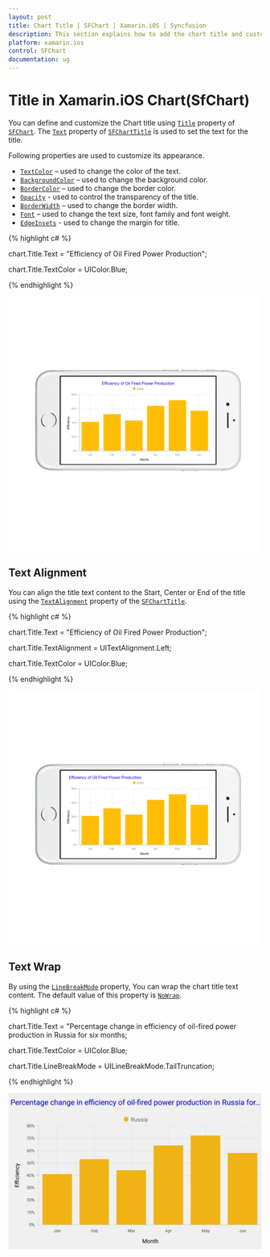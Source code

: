 ```yaml
---
layout: post
title: Chart Title | SFChart | Xamarin.iOS | Syncfusion
description: This section explains how to add the chart title and customize the appearance of the chart title in Xamarin.iOS Chart
platform: xamarin.ios
control: SFChart
documentation: ug
---
```


# Title in Xamarin.iOS Chart(SfChart)

You can define and customize the Chart title using [`Title`](https://help.syncfusion.com/cr/xamarin-ios/Syncfusion.SfChart.iOS.ChartBase.html#Syncfusion_SfChart_iOS_ChartBase_Title) property of [`SFChart`](https://help.syncfusion.com/cr/xamarin-ios/Syncfusion.SfChart.iOS.SFChart.html). The [`Text`](https://help.syncfusion.com/cr/xamarin-ios/Syncfusion.SfChart.iOS.SFChartTitle.html#Syncfusion_SfChart_iOS_SFChartTitle_Text) property of [`SFChartTitle`](https://help.syncfusion.com/cr/xamarin-ios/Syncfusion.SfChart.iOS.SFChartTitle.html) is used to set the text for the title. 

Following properties are used to customize its appearance.

* [`TextColor`](https://help.syncfusion.com/cr/xamarin-ios/Syncfusion.SfChart.iOS.SFChartTitle.html#Syncfusion_SfChart_iOS_SFChartTitle_TextColor) – used to change the color of the text.
* [`BackgroundColor`](https://help.syncfusion.com/cr/xamarin-ios/Syncfusion.SfChart.iOS.SFChartTitle.html#Syncfusion_SfChart_iOS_SFChartTitle_BackgroundColor) – used to change the background color.
* [`BorderColor`](https://help.syncfusion.com/cr/xamarin-ios/Syncfusion.SfChart.iOS.SFChartTitle.html#Syncfusion_SfChart_iOS_SFChartTitle_BorderColor) – used to change the border color.
* [`Opacity`](https://help.syncfusion.com/cr/xamarin-ios/Syncfusion.SfChart.iOS.SFChartTitle.html#Syncfusion_SfChart_iOS_SFChartTitle_Opacity) - used to control the transparency of the title.
* [`BorderWidth`](https://help.syncfusion.com/cr/xamarin-ios/Syncfusion.SfChart.iOS.SFChartTitle.html#Syncfusion_SfChart_iOS_SFChartTitle_BorderWidth) – used to change the border width.
* [`Font`](https://help.syncfusion.com/cr/xamarin-ios/Syncfusion.SfChart.iOS.SFChartTitle.html#Syncfusion_SfChart_iOS_SFChartTitle_Font) – used to change the text size, font family and font weight.
* [`EdgeInsets`](https://help.syncfusion.com/cr/xamarin-ios/Syncfusion.SfChart.iOS.SFChartTitle.html#Syncfusion_SfChart_iOS_SFChartTitle_EdgeInsets) - used to change the margin for title.

{% highlight c# %}

chart.Title.Text        = "Efficiency of Oil Fired Power Production";

chart.Title.TextColor   = UIColor.Blue; 

{% endhighlight %}


![Title for Xamarin.iOS Chart](charttitle_images/charttitle_img1.png)


## Text Alignment

You can align the title text content to the Start, Center or End of the title using the [`TextAlignment`](https://help.syncfusion.com/cr/xamarin-ios/Syncfusion.SfChart.iOS.SFChartTitle.html#Syncfusion_SfChart_iOS_SFChartTitle_TextAlignment) property of the [`SFChartTitle`](https://help.syncfusion.com/cr/xamarin-ios/Syncfusion.SfChart.iOS.SFChartTitle.html).

{% highlight c# %}

chart.Title.Text            = "Efficiency of Oil Fired Power Production";

chart.Title.TextAlignment   = UITextAlignment.Left; 

chart.Title.TextColor       = UIColor.Blue; 

{% endhighlight %}


![Text alignment support for title in Xamarin.iOS Chart](charttitle_images/charttitle_img2.png)

## Text Wrap

By using the [`LineBreakMode`](https://help.syncfusion.com/cr/xamarin-ios/Syncfusion.SfChart.iOS.SFChartTitle.html#Syncfusion_SfChart_iOS_SFChartTitle_LineBreakMode) property, You can wrap the chart title text content. The default value of this property is [`NoWrap`](https://help.syncfusion.com/cr/xamarin-ios/Syncfusion.SfChart.iOS.SFChartTitle.html#Syncfusion_SfChart_iOS_SFChartTitle_LineBreakMode).

{% highlight c# %}

chart.Title.Text = "Percentage change in efficiency of oil-fired power production in Russia for six months;

chart.Title.TextColor = UIColor.Blue; 

chart.Title.LineBreakMode = UILineBreakMode.TailTruncation;

{% endhighlight %}

![Text alignment support for title in Xamarin.iOS Chart](charttitle_images/charttitle_img3.png)